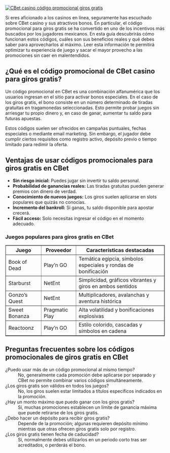 [![CBet casino código promocional giros gratis](https://123-caf.pages.dev/gitsignup.png)](https://vrmoo.ru/Bt82HjjY)

<p>Si eres aficionado a los casinos en línea, seguramente has escuchado sobre CBet casino y sus atractivos bonos. En particular, el código promocional para giros gratis se ha convertido en uno de los incentivos más buscados por los jugadores mexicanos. En esta guía descubrirás cómo funcionan estos códigos, cuáles son sus beneficios reales y qué debes saber para aprovecharlos al máximo. Leer esta información te permitirá optimizar tu experiencia de juego y sacar el mayor provecho a las promociones sin caer en malentendidos.</p>  <h2>¿Qué es el código promocional de CBet casino para giros gratis?</h2> <p>Un código promocional en CBet es una combinación alfanumérica que los usuarios ingresan en el sitio para activar bonos especiales. En el caso de los giros gratis, el bono consiste en un número determinado de tiradas gratuitas en tragamonedas seleccionadas. Esto permite probar juegos sin arriesgar tu propio dinero y, en caso de ganar, aumentar tu saldo para futuras apuestas.</p> <p>Estos códigos suelen ser ofrecidos en campañas puntuales, fechas especiales o mediante email marketing. Sin embargo, el jugador debe cumplir ciertos requisitos como registro activo, depósito previo o tiempo limitado para redimir la oferta.</p>  <h2>Ventajas de usar códigos promocionales para giros gratis en CBet</h2> <ul> <li><strong>Sin riesgo inicial:</strong> Puedes jugar sin invertir tu saldo personal.</li> <li><strong>Probabilidad de ganancias reales:</strong> Las tiradas gratuitas pueden generar premios con dinero de verdad.</li> <li><strong>Conocimiento de nuevos juegos:</strong> Los giros suelen aplicarse en slots populares que quizás no conocías.</li> <li><strong>Incremento del bankroll:</strong> Si ganas, tu saldo disponible para apostar crecerá.</li> <li><strong>Fácil acceso:</strong> Solo necesitas ingresar el código en el momento adecuado.</li> </ul>  <h3>Juegos populares para giros gratis en CBet</h3> <table border="1" cellpadding="5" cellspacing="0"> <thead> <tr> <th>Juego</th> <th>Proveedor</th> <th>Características destacadas</th> </tr> </thead> <tbody> <tr> <td>Book of Dead</td> <td>Play’n GO</td> <td>Temática egipcia, símbolos especiales y rondas de bonificación</td> </tr> <tr> <td>Starburst</td> <td>NetEnt</td> <td>Simplicidad, gráficos vibrantes y giros en ambos sentidos</td> </tr> <tr> <td>Gonzo’s Quest</td> <td>NetEnt</td> <td>Multiplicadores, avalanchas y aventura histórica</td> </tr> <tr> <td>Sweet Bonanza</td> <td>Pragmatic Play</td> <td>Alta volatilidad y bonificaciones explosivas</td> </tr> <tr> <td>Reactoonz</td> <td>Play’n GO</td> <td>Estilo colorido, cascadas y símbolos en cadena</td> </tr> </tbody> </table>  <h2>Preguntas frecuentes sobre los códigos promocionales de giros gratis en CBet</h2> <dl> <dt>¿Puedo usar más de un código promocional al mismo tiempo?</dt> <dd>No, generalmente cada promoción debe aplicarse por separado y CBet no permite combinar varios códigos simultáneamente.</dd> <dt>¿Los giros gratis son válidos en todos los juegos?</dt> <dd>No, los giros suelen estar limitados a títulos específicos indicados en la promoción.</dd> <dt>¿Hay un monto máximo que puedo ganar con los giros gratis?</dt> <dd>Sí, muchas promociones establecen un límite de ganancia máxima que puede retirarse de los giros gratis.</dd> <dt>¿Debo hacer un depósito para recibir giros gratis?</dt> <dd>Depende de la promoción; algunas requieren depósito mínimo mientras que otras ofrecen giros gratis solo por registro.</dd> <dt>¿Los giros gratis tienen fecha de caducidad?</dt> <dd>Sí, normalmente debes utilizarlos en un periodo corto tras ser acreditados, o perderás el bono.</dd> </dl>